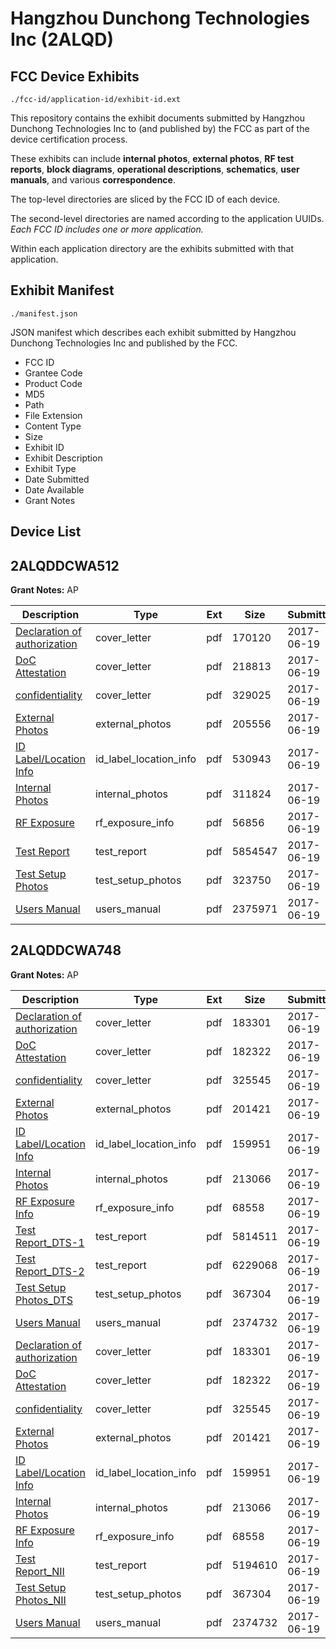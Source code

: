 # Hangzhou Dunchong Technologies Inc (2ALQD)
## FCC Device Exhibits

```
./fcc-id/application-id/exhibit-id.ext
```

This repository contains the exhibit documents submitted by Hangzhou Dunchong Technologies Inc to (and published by) the FCC as part of the device certification process.

These exhibits can include **internal photos**, **external photos**, **RF test reports**, **block diagrams**, **operational descriptions**, **schematics**, **user manuals**, and various **correspondence**.

The top-level directories are sliced by the FCC ID of each device.

The second-level directories are named according to the application UUIDs. *Each FCC ID includes one or more application.*

Within each application directory are the exhibits submitted with that application. 

## Exhibit Manifest

```
./manifest.json
```

JSON manifest which describes each exhibit submitted by Hangzhou Dunchong Technologies Inc and published by the FCC.

- FCC ID
- Grantee Code
- Product Code
- MD5
- Path
- File Extension
- Content Type
- Size
- Exhibit ID
- Exhibit Description
- Exhibit Type
- Date Submitted
- Date Available
- Grant Notes

## Device List
## 2ALQDDCWA512
**Grant Notes:** AP

| Description | Type | Ext | Size | Submitted | Available |
| ----------- | ---- | --- | ---- | --------- | --------- |
| [Declaration of authorization](2ALQDDCWA512/362a5a126bc877c845290b63acadaf58/3430488.pdf) | cover_letter | pdf | 170120 | 2017-06-19 | 2017-06-20 |
| [DoC Attestation](2ALQDDCWA512/362a5a126bc877c845290b63acadaf58/3430489.pdf) | cover_letter | pdf | 218813 | 2017-06-19 | 2017-06-20 |
| [confidentiality](2ALQDDCWA512/362a5a126bc877c845290b63acadaf58/3430490.pdf) | cover_letter | pdf | 329025 | 2017-06-19 | 2017-06-20 |
| [External Photos](2ALQDDCWA512/362a5a126bc877c845290b63acadaf58/3430521.pdf) | external_photos | pdf | 205556 | 2017-06-19 | 2017-06-20 |
| [ID Label/Location Info](2ALQDDCWA512/362a5a126bc877c845290b63acadaf58/3430495.pdf) | id_label_location_info | pdf | 530943 | 2017-06-19 | 2017-06-20 |
| [Internal Photos](2ALQDDCWA512/362a5a126bc877c845290b63acadaf58/3430522.pdf) | internal_photos | pdf | 311824 | 2017-06-19 | 2017-06-20 |
| [RF Exposure](2ALQDDCWA512/362a5a126bc877c845290b63acadaf58/3430519.pdf) | rf_exposure_info | pdf | 56856 | 2017-06-19 | 2017-06-20 |
| [Test Report](2ALQDDCWA512/362a5a126bc877c845290b63acadaf58/3430491.pdf) | test_report | pdf | 5854547 | 2017-06-19 | 2017-06-20 |
| [Test Setup Photos](2ALQDDCWA512/362a5a126bc877c845290b63acadaf58/3430520.pdf) | test_setup_photos | pdf | 323750 | 2017-06-19 | 2017-06-20 |
| [Users Manual](2ALQDDCWA512/362a5a126bc877c845290b63acadaf58/3430496.pdf) | users_manual | pdf | 2375971 | 2017-06-19 | 2017-06-20 |
## 2ALQDDCWA748
**Grant Notes:** AP

| Description | Type | Ext | Size | Submitted | Available |
| ----------- | ---- | --- | ---- | --------- | --------- |
| [Declaration of authorization](2ALQDDCWA748/b440ed4d1a8559b318112c0ddca57d19/3430343.pdf) | cover_letter | pdf | 183301 | 2017-06-19 | 2017-06-19 |
| [DoC Attestation](2ALQDDCWA748/b440ed4d1a8559b318112c0ddca57d19/3430344.pdf) | cover_letter | pdf | 182322 | 2017-06-19 | 2017-06-19 |
| [confidentiality](2ALQDDCWA748/b440ed4d1a8559b318112c0ddca57d19/3430345.pdf) | cover_letter | pdf | 325545 | 2017-06-19 | 2017-06-19 |
| [External Photos](2ALQDDCWA748/b440ed4d1a8559b318112c0ddca57d19/3430352.pdf) | external_photos | pdf | 201421 | 2017-06-19 | 2017-06-19 |
| [ID Label/Location Info](2ALQDDCWA748/b440ed4d1a8559b318112c0ddca57d19/3430356.pdf) | id_label_location_info | pdf | 159951 | 2017-06-19 | 2017-06-19 |
| [Internal Photos](2ALQDDCWA748/b440ed4d1a8559b318112c0ddca57d19/3430353.pdf) | internal_photos | pdf | 213066 | 2017-06-19 | 2017-06-19 |
| [RF Exposure Info](2ALQDDCWA748/b440ed4d1a8559b318112c0ddca57d19/3430346.pdf) | rf_exposure_info | pdf | 68558 | 2017-06-19 | 2017-06-19 |
| [Test Report_DTS-1](2ALQDDCWA748/b440ed4d1a8559b318112c0ddca57d19/3430347.pdf) | test_report | pdf | 5814511 | 2017-06-19 | 2017-06-19 |
| [Test Report_DTS-2](2ALQDDCWA748/b440ed4d1a8559b318112c0ddca57d19/3430348.pdf) | test_report | pdf | 6229068 | 2017-06-19 | 2017-06-19 |
| [Test Setup Photos_DTS](2ALQDDCWA748/b440ed4d1a8559b318112c0ddca57d19/3430354.pdf) | test_setup_photos | pdf | 367304 | 2017-06-19 | 2017-06-19 |
| [Users Manual](2ALQDDCWA748/b440ed4d1a8559b318112c0ddca57d19/3430355.pdf) | users_manual | pdf | 2374732 | 2017-06-19 | 2017-06-19 |
| [Declaration of authorization](2ALQDDCWA748/21bb67aaa79b733c77d73e2b7f7f30f1/3430343.pdf) | cover_letter | pdf | 183301 | 2017-06-19 | 2017-06-19 |
| [DoC Attestation](2ALQDDCWA748/21bb67aaa79b733c77d73e2b7f7f30f1/3430344.pdf) | cover_letter | pdf | 182322 | 2017-06-19 | 2017-06-19 |
| [confidentiality](2ALQDDCWA748/21bb67aaa79b733c77d73e2b7f7f30f1/3430345.pdf) | cover_letter | pdf | 325545 | 2017-06-19 | 2017-06-19 |
| [External Photos](2ALQDDCWA748/21bb67aaa79b733c77d73e2b7f7f30f1/3430352.pdf) | external_photos | pdf | 201421 | 2017-06-19 | 2017-06-19 |
| [ID Label/Location Info](2ALQDDCWA748/21bb67aaa79b733c77d73e2b7f7f30f1/3430356.pdf) | id_label_location_info | pdf | 159951 | 2017-06-19 | 2017-06-19 |
| [Internal Photos](2ALQDDCWA748/21bb67aaa79b733c77d73e2b7f7f30f1/3430353.pdf) | internal_photos | pdf | 213066 | 2017-06-19 | 2017-06-19 |
| [RF Exposure Info](2ALQDDCWA748/21bb67aaa79b733c77d73e2b7f7f30f1/3430346.pdf) | rf_exposure_info | pdf | 68558 | 2017-06-19 | 2017-06-19 |
| [Test Report_NII](2ALQDDCWA748/21bb67aaa79b733c77d73e2b7f7f30f1/3430380.pdf) | test_report | pdf | 5194610 | 2017-06-19 | 2017-06-19 |
| [Test Setup Photos_NII](2ALQDDCWA748/21bb67aaa79b733c77d73e2b7f7f30f1/3430354.pdf) | test_setup_photos | pdf | 367304 | 2017-06-19 | 2017-06-19 |
| [Users Manual](2ALQDDCWA748/21bb67aaa79b733c77d73e2b7f7f30f1/3430355.pdf) | users_manual | pdf | 2374732 | 2017-06-19 | 2017-06-19 |
